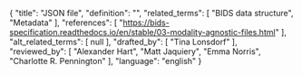 {
    "title": "JSON file",
    "definition": "",
    "related_terms": [
        "BIDS data structure",
        "Metadata"
    ],
    "references": [
        "https://bids-specification.readthedocs.io/en/stable/03-modality-agnostic-files.html"
    ],
    "alt_related_terms": [
        null
    ],
    "drafted_by": [
        "Tina Lonsdorf"
    ],
    "reviewed_by": [
        "Alexander Hart",
        "Matt Jaquiery",
        "Emma Norris",
        "Charlotte R. Pennington"
    ],
    "language": "english"
}